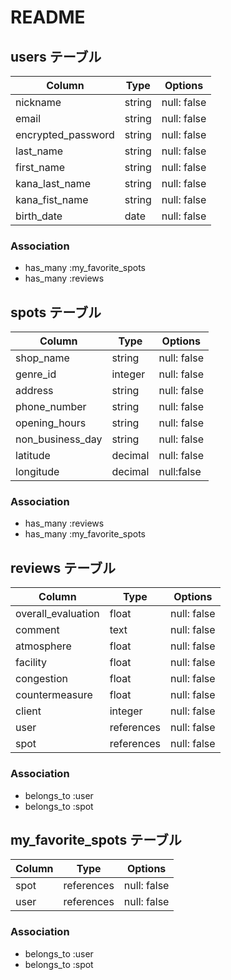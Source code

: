 # README

## users テーブル

| Column             | Type    | Options     |
| ------------------ | ------  | ----------- |
| nickname           | string  | null: false |
| email              | string  | null: false |
| encrypted_password | string  | null: false |
| last_name          | string  | null: false |
| first_name         | string  | null: false |
| kana_last_name     | string  | null: false |
| kana_fist_name     | string  | null: false |
| birth_date         | date    | null: false |

### Association
- has_many :my_favorite_spots
- has_many :reviews


## spots テーブル

| Column             | Type    | Options     |
| ------------------ | ------  | ----------- |
| shop_name          | string  | null: false |
| genre_id           | integer | null: false |
| address            | string  | null: false |
| phone_number       | string  | null: false |
| opening_hours      | string  | null: false |
| non_business_day   | string  | null: false |
| latitude           | decimal | null: false |
| longitude          | decimal | null:false  |

### Association
- has_many :reviews
- has_many :my_favorite_spots


## reviews テーブル

| Column             | Type    | Options     |
| ------------------ | ------  | ----------- |
| overall_evaluation | float   | null: false |
| comment            | text    | null: false |
| atmosphere         | float   | null: false |
| facility           | float   | null: false |
| congestion         | float   | null: false |
| countermeasure     | float   | null: false |
| client             | integer | null: false |
| user               | references  | null: false |
| spot               | references  | null: false |

### Association
- belongs_to :user
- belongs_to :spot


## my_favorite_spots テーブル

| Column             | Type       | Options     |
| ------------------ | ---------- | ----------- |
| spot               | references | null: false |
| user               | references | null: false |

### Association
- belongs_to :user
- belongs_to :spot